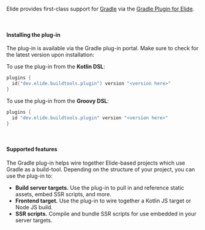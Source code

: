 
Elide provides first-class support for [Gradle][1] via the [Gradle Plugin for Elide][2].

<br />

<a id="install"></a>

#### Installing the plug-in

The plug-in is available via the Gradle plug-in portal. Make sure to check for the latest version upon installation:

To use the plug-in from the **Kotlin DSL**:

```kotlin
plugins {
  id("dev.elide.buildtools.plugin") version "<version here>"
}
```

To use the plug-in from the **Groovy DSL**:

```groovy
plugins {
  id "dev.elide.buildtools.plugin" version "<version here>"
}
```

<br />

<a id="features"></a>

#### Supported features

The Gradle plug-in helps wire together Elide-based projects which use Gradle as a build-tool. Depending on the structure
of your project, you can use the plug-in to:

- **Build server targets.** Use the plug-in to pull in and reference static assets, embed SSR scripts, and more.
- **Frontend target.** Use the plug-in to wire together a Kotlin JS target or Node JS build.
- **SSR scripts.** Compile and bundle SSR scripts for use embedded in your server targets.

[1]: https://gradle.org/
[2]: https://plugins.gradle.org/plugin/dev.elide.buildtools.plugin
